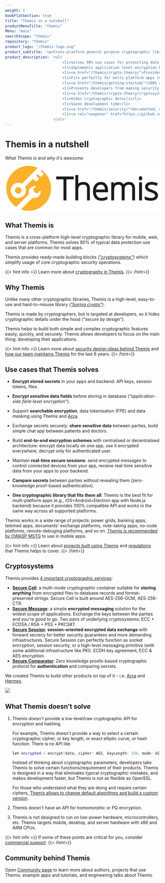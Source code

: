```yaml
---
weight: 1
bookFlatSection: true
title: "Themis in a nutshell"
productMenuTitle: "themis"
Menu: "main"
searchScope: "themis"
repository: "themis"
product_logo: "/themis-logo.svg"
product_subtitle: '<p>Cross-platform general purpose cryptographic library for securing data during authentication, storage, messaging, network exchange, etc.</p>'
product_description: '<ul>
                          <li>Solves 90% use cases for protecting data in mobile apps</li>
                          <li>Implements application level encryption best practices</li>
                          <li><a href="/themis/crypto-theory/">Provides strong modern industry-proven cryptography</a></li>
                          <li>Fits perfectly for multi-platform apps (mobile, web, server)</li>
                          <li><a href="/themis/getting-started/">100% compatible across all supported languages</a></li>
                          <li>Prevents developers from making security mistakes</li>
                          <li><a href="/themis/crypto-theory/cryptosystems/">Gives building blocks for end-to-end encryption</a></li>
                          <li>Hides cryptographic details</li>
                          <li>Saves development time</li>
                          <li><a href="/themis/security/">Documented, audited, supported</a></li>
                          <li><a rel="noopener" href="https://github.com/OWASP/owasp-mstg/blob/1.1.0/Document/0x06e-Testing-Cryptography.md#third-party-libraries">Recommended by OWASP</a></li>
                      </ul>'
---
```


# Themis in a nutshell

_What Themis is and why it's awesome_

![](/files/wiki/themis_cossack_labs_docs_logo.png)

## What Themis is

Themis is a cross-platform high-level cryptographic library for mobile, web, and server platforms. Themis solves 90% of typical data protection use cases that are common for most apps.

Themis provides ready-made building blocks _(["cryptosystems"](#cryptosystems))_ which simplify usage of core cryptographic security operations.

{{< hint info >}}
Learn more about [cryptography in Themis](/themis/crypto-theory/).
{{< /hint>}}



## Why Themis

Unlike many other cryptographic libraries, Themis is a high-level, easy-to-use and hard-to-misuse library _(["boring crypto"](https://speakerdeck.com/vixentael/use-cryptography-dont-learn-it))_.

Themis is made by cryptographers, but is targeted at developers, so it hides cryptographic details under the hood _("secure by design")_.

Themis helps to build both simple and complex cryptographic features easily, quickly, and securely. Themis allows developers to focus on the main thing: developing their applications.

{{< hint info >}}
Learn more about [security design ideas behind Themis](/themis/architecture/) and [how our team maintains Themis](https://speakerdeck.com/vixentael/maintaining-cryptographic-library-for-12-languages) for the last 6 years.
{{< /hint>}}



## Use cases that Themis solves

* **Encrypt stored secrets** in your apps and backend: API keys, session tokens, files.

* **Encrypt sensitive data fields** before storing in database (_"application-side field-level encryption"_).

* Support **searchable encryption**, data tokenisation (FPE) and data masking using Themis and [Acra](https://www.cossacklabs.com/acra/).

* Exchange secrets securely: **share sensitive data** between parties, build simple chat app between patients and doctors.

* Build **end-to-end encryption schemes** with centralised or decentralised architecture:
  encrypt data locally on one app, use it encrypted everywhere, decrypt only for authenticated user.

* Maintain **real-time secure sessions**: send encrypted messages to control connected devices from your app,
  receive real-time sensitive data from your apps to your backend.

* **Compare secrets** between parties without revealing them (zero-knowledge proof-based authentication).

* **One cryptographic library that fits them all**: Themis is the best fit for multi-platform apps (e.g., iOS+Android+Electron app with Node.js backend)
  because it provides 100% compatible API and works in the same way across all supported platforms.


Themis works in a wide range of projects: power grids, banking apps, telemed apps, documents' exchange platforms, note-taking apps, no-code platforms, remote-debuging platforms, and so on.
[Themis is recommended by OWASP MSTG](https://github.com/OWASP/owasp-mstg/blob/master/Document/0x06e-Testing-Cryptography.md#third-party-libraries) to use in mobile apps.

{{< hint info >}}
Learn about [projects built using Themis](/themis/community/projects-that-use-themis/) and [regulations](/themis/regulations/) that Themis helps to cover.
{{< /hint>}}


## Cryptosystems

Themis provides [4 important cryptographic services](/themis/crypto-theory/cryptosystems/):

* **[Secure Cell](/themis/crypto-theory/cryptosystems/secure-cell/)**: a multi-mode cryptographic container suitable for **storing anything** from encrypted files to database records and format-preserved strings. Secure Cell is built around AES-256-GCM, AES-256-CTR.
* **[Secure Message](/themis/crypto-theory/cryptosystems/secure-message/)**: a simple **encrypted messaging** solution for the widest scope of applications. Exchange the keys between the parties and you're good to go. Two pairs of underlying cryptosystems: ECC + ECDSA / RSA + PSS + PKCS#7.
* **[Secure Session](/themis/crypto-theory/cryptosystems/secure-session/)**: **session-oriented encrypted data exchange** with forward secrecy for better security guarantees and more demanding infrastructures. Secure Session can perfectly function as socket encryption, session security, or a high-level messaging primitive (with some additional infrastructure like PKI). ECDH key agreement, ECC & AES encryption.
* **[Secure Comparator](/themis/crypto-theory/cryptosystems/secure-comparator/)**: Zero knowledge proofs-based cryptographic protocol for **authentication** and comparing secrets.

We created Themis to build other products on top of it – i.e. [Acra](https://www.cossacklabs.com/acra/) and [Hermes](https://www.cossacklabs.com/hermes/).


![](/files/wiki/themis_cryptosystems.png)



## What Themis doesn’t solve


1. Themis doesn't provide a low-level/raw cryptographic API for encryption and hashing.

   For example, Themis doesn't provide a way to select a certain cryptographic cipher, or key length, or exact elliptic curve, or hash function.
   There is no API like

   ```swift
   let encrypted = encrypt(data, cipher: AES, keyLength: 256, mode: GCM)
   ```

   Instead of thinking about cryptographic parameters, developers take Themis to solve certain functions/requirement of their products. Themis is designed in a way that eliminates typical cryptographic mistakes, and makes development faster, but Themis is not as flexible as OpenSSL.

   For those who understand what they are doing and require certain ciphers, [Themis allows to change default algorithms and build a custom version](/themis/installation/installation-from-sources/#selecting-algorithm-parameters).

2. Themis doesn't have an API for homomorphic or PQ encryption.

3. Themis is not designed to run on low-power hardware, microcontrollers, etc.
   Themis targets mobile, desktop, and server hardware with x86 and ARM CPUs.

{{< hint info >}}
If some of these points are critical for you, consider [commercial support](/themis/support/).
{{< /hint>}}


## Community behind Themis

Open [Community page](/themis/community/) to learn more about authors, projects that use Themis, example apps and tutorials, and engineering talks about Themis.

